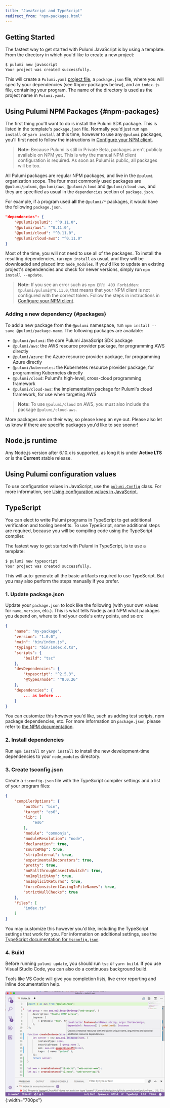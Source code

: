 ```yaml
---
title: "JavaScript and TypeScript"
redirect_from: "npm-packages.html"
---
```


<!-- LINKS -->
[Configure your NPM client]: ../install/configure-npm.html
[`pulumi.Config`]: ./packages/pulumi/classes/_config_.config.html
[Using configuration values in JavaScript]: ./config.html#javascript
<!-- END LINKS -->

## Getting Started

The fastest way to get started with Pulumi JavaScript is by using a template.  From the directory in which you'd like to create a new project:

```
$ pulumi new javascript
Your project was created successfully.
```

This will create a `Pulumi.yaml` [project file](./project.html), a `package.json` file, where you will specify your dependencies (see #npm-packages below), and an `index.js` file, containing your program. The name of the directory is used as the project name in `Pulumi.yaml`.

## Using Pulumi NPM Packages {#npm-packages}

The first thing you'll want to do is install the Pulumi SDK package.  This is listed in the template's `package.json` file.  Normally you'd just run `npm install` or `yarn install` at this time, however to use any `@pulumi` packages, you'll first need to follow the instructions in [Configure your NPM client].

> **Note:** Because Pulumi is still in Private Beta, packages aren't publicly available on NPM yet.  This is why the manual NPM client configuration is required.  As soon as Pulumi is public, all packages will be too.

All Pulumi packages are regular NPM packages, and live in the `@pulumi` organization scope.  The four most commonly used packages are `@pulumi/pulumi`, `@pulumi/aws`, `@pulumi/cloud` and `@pulumi/cloud-aws`, and they are specified as usual in the `dependencies` section of `package.json`.

For example, if a program used **all** the `@pulumi/*` packages, it would have the following `package.json`. 

```json
"dependencies": {
    "@pulumi/pulumi": "^0.11.0",
    "@pulumi/aws": "^0.11.0",
    "@pulumi/cloud": "^0.11.0",
    "@pulumi/cloud-aws": "^0.11.0"
}
```

Most of the time, you will not need to use all of the packages.  To install the resulting dependencies, run `npm install` as usual, and they will be downloaded and placed into `node_modules`.  If you'd like to update an existing project's dependencies and check for newer versions, simply run `npm install --update`.

> **Note:** If you see an error such as `npm ERR! 403 Forbidden: @pulumi/pulumi@^0.11.0`, that means that your NPM client is not configured with the correct token. Follow the steps in instructions in [Configure your NPM client].

### Adding a new dependency {#packages}

To add a new package from the `@pulumi` namespace, run `npm install --save @pulumi/package-name`.  The following packages are available:

- `@pulumi/pulumi`: the core Pulumi JavaScript SDK package
- `@pulumi/aws`: the AWS resource provider package, for programming AWS directly
- `@pulumi/azure`: the Azure resource provider package, for programming Azure directly
- `@pulumi/kubernetes`: the Kubernetes resource provider package, for programming Kubernetes directly
- `@pulumi/cloud`: Pulumi's high-level, cross-cloud programming framework
- `@pulumi/cloud-aws`: the implementation package for Pulumi's cloud framework, for use when targeting AWS

> **Note:** To use `@pulumi/cloud` on AWS, you must also include the package `@pulumi/cloud-aws`.

More packages are on their way, so please keep an eye out.  Please also let us know if there are specific packages you'd like to see sooner!

## Node.js runtime

Any Node.js version after 6.10.x is supported, as long it is under **Active LTS** or is the **Current** stable release.

## Using Pulumi configuration values

To use configuration values in JavaScript, use the [`pulumi.Config`] class. For more information, see [Using configuration values in JavaScript].

## TypeScript

You can elect to write Pulumi programs in TypeScript to get additional verification and tooling benefits.  To use TypeScript, some additional steps are required, because you will be compiling code using the TypeScript compiler.

The fastest way to get started with Pulumi in TypeScript, is to use a template:

```
$ pulumi new typescript
Your project was created successfully.
```

This will auto-generate all the basic artifacts required to use TypeScript.  But you may also perform the steps manually if you prefer.

### 1. Update package.json

Update your `package.json` to look like the following (with your own values for `name`, `version`, etc.).  This
is what tells Node.js and NPM what packages you depend on, where to find your code's entry points, and so on:

```json
{
    "name": "my-package",
    "version": "1.0.0",
    "main": "bin/index.js",
    "typings": "bin/index.d.ts",
    "scripts": {
        "build": "tsc"
    },
    "devDependencies": {
        "typescript": "^2.5.3",
        "@types/node": "^8.0.26"
    },
    "dependencies": {
        ... as before ...
    }
}
```

You can customize this however you'd like, such as adding test scripts, npm package dependencies, etc.  For more information on `package.json`, please refer to [the NPM documentation](https://docs.npmjs.com/files/package.json).

### 2. Install dependencies

Run `npm install` or `yarn install` to install the new development-time dependencies to your `node_modules` directory.

### 3. Create tsconfig.json

Create a `tsconfig.json` file with the TypeScript compiler settings and a list of your program files:

```json
{
    "compilerOptions": {
        "outDir": "bin",
        "target": "es6",
        "lib": [
            "es6"
        ],        
        "module": "commonjs",
        "moduleResolution": "node",
        "declaration": true,
        "sourceMap": true,
        "stripInternal": true,
        "experimentalDecorators": true,
        "pretty": true,
        "noFallthroughCasesInSwitch": true,
        "noImplicitAny": true,
        "noImplicitReturns": true,
        "forceConsistentCasingInFileNames": true,
        "strictNullChecks": true
    },
    "files": [
        "index.ts"
    ]
}
```

You may customize this however you'd like, including the TypeScript settings that work for you.  For
information on additional settings, see the [TypeScript documentation for `tsconfig.json`](https://www.typescriptlang.org/docs/handbook/tsconfig-json.html).

### 4. Build

Before running `pulumi update`, you should run `tsc` or `yarn build`. If you use Visual Studio Code, you can also do a continuous background build.

Tools like VS Code will give you completion lists, live error reporting and inline documentation help.

![Pulumi TypeScript in VS Code](../images/reference/vscode.png){:width="700px"}
